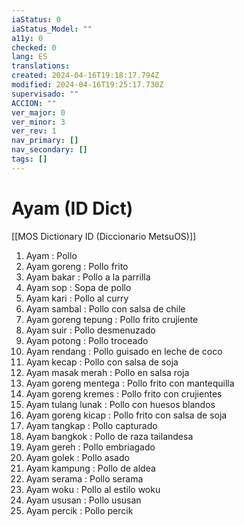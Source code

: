 ```yaml
---
iaStatus: 0
iaStatus_Model: ""
a11y: 0
checked: 0
lang: ES
translations: 
created: 2024-04-16T19:18:17.794Z
modified: 2024-04-16T19:25:17.730Z
supervisado: ""
ACCION: ""
ver_major: 0
ver_minor: 3
ver_rev: 1
nav_primary: []
nav_secondary: []
tags: []
---
```

# Ayam (ID Dict)

[[MOS Dictionary ID (Diccionario MetsuOS)]]

1. Ayam : Pollo
2. Ayam goreng : Pollo frito
3. Ayam bakar : Pollo a la parrilla
4. Ayam sop : Sopa de pollo
5. Ayam kari : Pollo al curry
6. Ayam sambal : Pollo con salsa de chile
7. Ayam goreng tepung : Pollo frito crujiente
8. Ayam suir : Pollo desmenuzado
9. Ayam potong : Pollo troceado
10. Ayam rendang : Pollo guisado en leche de coco
11. Ayam kecap : Pollo con salsa de soja
12. Ayam masak merah : Pollo en salsa roja
13. Ayam goreng mentega : Pollo frito con mantequilla
14. Ayam goreng kremes : Pollo frito con crujientes
15. Ayam tulang lunak : Pollo con huesos blandos
16. Ayam goreng kicap : Pollo frito con salsa de soja
17. Ayam tangkap : Pollo capturado
18. Ayam bangkok : Pollo de raza tailandesa
19. Ayam gereh : Pollo embriagado
20. Ayam golek : Pollo asado
21. Ayam kampung : Pollo de aldea
22. Ayam serama : Pollo serama
23. Ayam woku : Pollo al estilo woku
24. Ayam ususan : Pollo ususan
25. Ayam percik : Pollo percik
